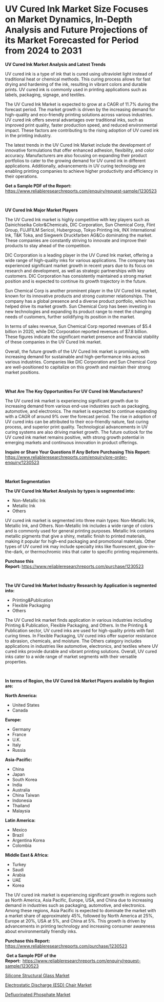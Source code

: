 <p><h1>UV Cured Ink Market Size Focuses on Market Dynamics, In-Depth Analysis and Future Projections of its Market Forecasted for Period from 2024 to 2031</h1></p><p><strong>UV Cured Ink Market Analysis and Latest Trends</strong></p>
<p><p>UV cured ink is a type of ink that is cured using ultraviolet light instead of traditional heat or chemical methods. This curing process allows for fast drying and hardening of the ink, resulting in vibrant colors and durable prints. UV cured ink is commonly used in printing applications such as labels, packaging, signage, and textiles.</p><p>The UV Cured Ink Market is expected to grow at a CAGR of 11.7% during the forecast period. The market growth is driven by the increasing demand for high-quality and eco-friendly printing solutions across various industries. UV cured ink offers several advantages over traditional inks, such as improved print quality, faster production speed, and reduced environmental impact. These factors are contributing to the rising adoption of UV cured ink in the printing industry.</p><p>The latest trends in the UV Cured Ink Market include the development of innovative formulations that offer enhanced adhesion, flexibility, and color accuracy. Manufacturers are also focusing on expanding their product portfolios to cater to the growing demand for UV cured ink in different applications. Additionally, advancements in UV curing technology are enabling printing companies to achieve higher productivity and efficiency in their operations.</p></p>
<p><strong>Get a Sample PDF of the Report:&nbsp;</strong> <a href="https://www.reliableresearchreports.com/enquiry/request-sample/1230523">https://www.reliableresearchreports.com/enquiry/request-sample/1230523</a></p>
<p>&nbsp;</p>
<p><strong>UV Cured Ink Major Market Players</strong></p>
<p><p>The UV Cured Ink market is highly competitive with key players such as Dainichiseika Color&Chemicals, DIC Corporation, Sun Chemical Corp, Flint Group, FUJIFILM Sericol, Hubergroup, Tokyo Printing Ink, INX International Ink, T&K Toka, and Siegwerk Druckfarben AG&Co dominating the market. These companies are constantly striving to innovate and improve their products to stay ahead of the competition.</p><p>DIC Corporation is a leading player in the UV Cured Ink market, offering a wide range of high-quality inks for various applications. The company has experienced significant market growth in recent years due to its focus on research and development, as well as strategic partnerships with key customers. DIC Corporation has consistently maintained a strong market position and is expected to continue its growth trajectory in the future.</p><p>Sun Chemical Corp is another prominent player in the UV Cured Ink market, known for its innovative products and strong customer relationships. The company has a global presence and a diverse product portfolio, which has helped drive its market growth. Sun Chemical Corp has been investing in new technologies and expanding its product range to meet the changing needs of customers, further solidifying its position in the market.</p><p>In terms of sales revenue, Sun Chemical Corp reported revenues of $5.4 billion in 2020, while DIC Corporation reported revenues of $7.8 billion. These figures indicate the significant market presence and financial stability of these companies in the UV Cured Ink market.</p><p>Overall, the future growth of the UV Cured Ink market is promising, with increasing demand for sustainable and high-performance inks across various industries. Companies like DIC Corporation and Sun Chemical Corp are well-positioned to capitalize on this growth and maintain their strong market positions.</p></p>
<p>&nbsp;</p>
<p><strong>What Are The Key Opportunities For UV Cured Ink Manufacturers?</strong></p>
<p><p>The UV cured ink market is experiencing significant growth due to increasing demand from various end-use industries such as packaging, automotive, and electronics. The market is expected to continue expanding with a CAGR of around 9% over the forecast period. The rise in adoption of UV cured inks can be attributed to their eco-friendly nature, fast curing process, and superior print quality. Technological advancements in UV curing systems are also driving market growth. The future outlook for the UV cured ink market remains positive, with strong growth potential in emerging markets and continuous innovation in product offerings.</p></p>
<p><strong>Inquire or Share Your Questions If Any Before Purchasing This Report:</strong> <a href="https://www.reliableresearchreports.com/enquiry/pre-order-enquiry/1230523">https://www.reliableresearchreports.com/enquiry/pre-order-enquiry/1230523</a></p>
<p>&nbsp;</p>
<p><strong>Market Segmentation</strong></p>
<p><strong>The UV Cured Ink Market Analysis by types is segmented into:</strong></p>
<p><ul><li>Non-Metallic Ink</li><li>Metallic Ink</li><li>Others</li></ul></p>
<p><p>UV cured ink market is segmented into three main types: Non-Metallic Ink, Metallic Ink, and Others. Non-Metallic Ink includes a wide range of colors and is commonly used for general printing purposes. Metallic Ink contains metallic pigments that give a shiny, metallic finish to printed materials, making it popular for high-end packaging and promotional materials. Other types of UV cured ink may include specialty inks like fluorescent, glow-in-the-dark, or thermochromic inks that cater to specific printing requirements.</p></p>
<p><strong>Purchase this Report:&nbsp;</strong><a href="https://www.reliableresearchreports.com/purchase/1230523">https://www.reliableresearchreports.com/purchase/1230523</a></p>
<p>&nbsp;</p>
<p><strong>The UV Cured Ink Market Industry Research by Application is segmented into:</strong></p>
<p><ul><li>Printing&Publication</li><li>Flexible Packaging</li><li>Others</li></ul></p>
<p><p>The UV Cured Ink market finds application in various industries including Printing & Publication, Flexible Packaging, and Others. In the Printing & Publication sector, UV cured inks are used for high-quality prints with fast curing times. In Flexible Packaging, UV cured inks offer superior resistance to abrasion, chemicals, and moisture. The Others category includes applications in industries like automotive, electronics, and textiles where UV cured inks provide durable and vibrant printing solutions. Overall, UV cured inks cater to a wide range of market segments with their versatile properties.</p></p>
<p>&nbsp;</p>
<p><strong>In terms of Region, the UV Cured Ink Market Players available by Region are:</strong></p>
<p>
    <p> <strong> North America: </strong>
        <ul>
            <li>United States</li>
            <li>Canada</li>
        </ul>
        </p> 
    <p> <strong> Europe: </strong>
        <ul>
            <li>Germany</li>
            <li>France</li>
            <li>U.K.</li>
            <li>Italy</li>
            <li>Russia</li>
        </ul>
        </p> 
    <p> <strong> Asia-Pacific: </strong>
        <ul>
            <li>China</li>
            <li>Japan</li>
            <li>South Korea</li>
            <li>India</li>
            <li>Australia</li>
            <li>China Taiwan</li>
            <li>Indonesia</li>
            <li>Thailand</li>
            <li>Malaysia</li>
        </ul>
        </p> 
    <p> <strong> Latin America: </strong>
        <ul>
            <li>Mexico</li>
            <li>Brazil</li>
            <li>Argentina Korea</li>
            <li>Colombia</li>
        </ul>
        </p> 
    <p> <strong> Middle East & Africa: </strong>
        <ul>
            <li>Turkey</li>
            <li>Saudi</li>
            <li>Arabia</li>
            <li>UAE</li>
            <li>Korea</li>
        </ul>
    </p>
    </p>
<p><p>The UV cured ink market is experiencing significant growth in regions such as North America, Asia Pacific, Europe, USA, and China due to increasing demand in industries such as packaging, automotive, and electronics. Among these regions, Asia Pacific is expected to dominate the market with a market share of approximately 45%, followed by North America at 25%, Europe at 20%, USA at 5%, and China at 5%. This growth is driven by advancements in printing technology and increasing consumer awareness about environmentally friendly inks.</p></p>
<p><strong>Purchase this Report: </strong><a href="https://www.reliableresearchreports.com/purchase/1230523">https://www.reliableresearchreports.com/purchase/1230523</a></p>
<p>&nbsp;<strong>Get a Sample PDF of the Report:&nbsp;&nbsp;</strong><a href="https://www.reliableresearchreports.com/enquiry/request-sample/1230523">https://www.reliableresearchreports.com/enquiry/request-sample/1230523</a></p>
<p><strong></strong></p>
<p><p><a href="https://view.publitas.com/reportprime-1/silicone-structural-glass-market-size-furnishes-valuable-information-encompassing-market-share-market-trends-and-projections-spanning-from-2023-to-2030/">Silicone Structural Glass Market</a></p><p><a href="https://view.publitas.com/reportprime-1/electrostatic-discharge-esd-chair-market-with-the-goal-of-estimating-the-market-size-and-future-growth-potential-of-various-market-segments-based-on-component-applications-end-user-and-region/">Electrostatic Discharge (ESD) Chair Market</a></p><p><a href="https://github.com/nicholepatriciadoylenwnrjr0/Market-Research-Report-List-1/blob/main/defluorinated-phosphate-market.md">Defluorinated Phosphate Market</a></p></p>